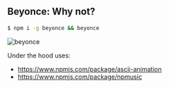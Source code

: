 ## Beyonce: Why not?


```sh
$ npm i -g beyonce && beyonce
```

![beyonce](https://cloud.githubusercontent.com/assets/1396559/21291687/22b44e6c-c49e-11e6-8343-0bea0bec1616.gif)


Under the hood uses:
* https://www.npmjs.com/package/ascii-animation
* https://www.npmjs.com/package/npmusic


